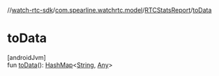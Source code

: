 //[watch-rtc-sdk](../../../index.md)/[com.spearline.watchrtc.model](../index.md)/[RTCStatsReport](index.md)/[toData](to-data.md)

# toData

[androidJvm]\
fun [toData](to-data.md)(): [HashMap](https://developer.android.com/reference/kotlin/java/util/HashMap.html)&lt;[String](https://kotlinlang.org/api/latest/jvm/stdlib/kotlin/-string/index.html), [Any](https://kotlinlang.org/api/latest/jvm/stdlib/kotlin/-any/index.html)&gt;
